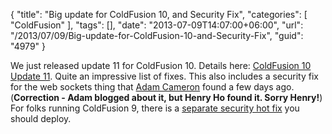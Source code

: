 {
	"title": "Big update for ColdFusion 10, and Security Fix",
	"categories": [
		"ColdFusion"
	],
	"tags": [],
	"date": "2013-07-09T14:07:00+06:00",
	"url": "/2013/07/09/Big-update-for-ColdFusion-10-and-Security-Fix",
	"guid": "4979"
}

We just released update 11 for ColdFusion 10. Details here: <a href="http://helpx.adobe.com/coldfusion/kb/coldfusion-10-update-11.html">ColdFusion 10 Update 11</a>. Quite an impressive list of fixes. This also includes a security fix for the web sockets thing that <a href="http://cfmlblog.adamcameron.me/2013/06/web-socket-security-issue-risk.html">Adam Cameron</a> found a few days ago. (<b>Correction - Adam blogged about it, but Henry Ho found it. Sorry Henry!</b>) For folks running ColdFusion 9, there is a <a href="http://www.adobe.com/support/security/bulletins/apsb13-19.html">separate security hot fix</a> you should deploy.